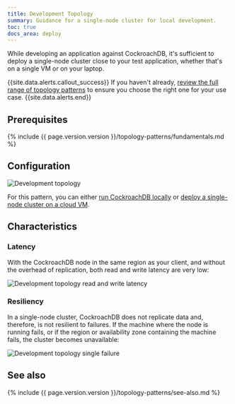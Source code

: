 ```yaml
---
title: Development Topology
summary: Guidance for a single-node cluster for local development.
toc: true
docs_area: deploy
---
```


While developing an application against CockroachDB, it's sufficient to deploy a single-node cluster close to your test application, whether that's on a single VM or on your laptop.

{{site.data.alerts.callout_success}}
If you haven't already, [review the full range of topology patterns](topology-patterns.html) to ensure you choose the right one for your use case.
{{site.data.alerts.end}}

## Prerequisites

{% include {{ page.version.version }}/topology-patterns/fundamentals.md %}

## Configuration

<img src="{{ 'images/v22.1/topology-patterns/topology_development1.png' | relative_url }}" alt="Development topology" style="max-width:100%" />

For this pattern, you can either [run CockroachDB locally](start-a-local-cluster.html) or [deploy a single-node cluster on a cloud VM](manual-deployment.html).

## Characteristics

### Latency

With the CockroachDB node in the same region as your client, and without the overhead of replication, both read and write latency are very low:

<img src="{{ 'images/v22.1/topology-patterns/topology_development_latency.png' | relative_url }}" alt="Development topology read and write latency" style="max-width:100%" />

### Resiliency

In a single-node cluster, CockroachDB does not replicate data and, therefore, is not resilient to failures. If the machine where the node is running fails, or if the region or availability zone containing the machine fails, the cluster becomes unavailable:

<img src="{{ 'images/v22.1/topology-patterns/topology_development2.png' | relative_url }}" alt="Development topology single failure" style="max-width:100%" />

## See also

{% include {{ page.version.version }}/topology-patterns/see-also.md %}
